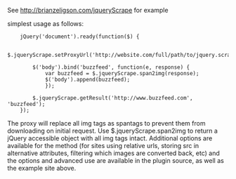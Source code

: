 See http://brianzeligson.com/jqueryScrape for example

simplest usage as follows:

		jQuery('document').ready(function($) {
                
			$.jqueryScrape.setProxyUrl('http://website.com/full/path/to/jquery.scrape.proxy.php');
                        
			$('body').bind('buzzfeed', function(e, response) {
				var buzzfeed = $.jqueryScrape.span2img(response);
				$('body').append(buzzfeed);
			    });
			    
			$.jqueryScrape.getResult('http://www.buzzfeed.com', 'buzzfeed');
		});
                
The proxy will replace all img tags as spantags to prevent them from downloading on initial request. Use $.jqueryScrape.span2img to return
a jQuery accessible object with all img tags intact. Additional options are available for the method (for sites using relative urls, storing src in
alternative attributes, filtering which images are converted back, etc) and the options and advanced use are available in the plugin source, as well
as the example site above.